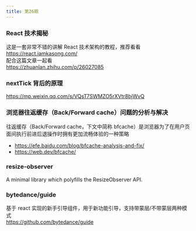 ```yaml
---
title: 第26期
---
```


### React 技术揭秘

这是一套非常不错的讲解 React 技术架构的教程，推荐看看  
https://react.iamkasong.com/<br />
配合这篇文章一起看<br />
https://zhuanlan.zhihu.com/p/26027085

### nextTick 背后的原理

https://mp.weixin.qq.com/s/VQsT7SWMZO5rXVtr8bjWvQ

### 浏览器往返缓存（Back/Forward cache）问题的分析与解决

往返缓存（Back/Forward cache，下文中简称 bfcache）是浏览器为了在用户页面间执行前进后退操作时拥有更加流畅体验的一种策略<br />

- https://efe.baidu.com/blog/bfcache-analysis-and-fix/
- https://web.dev/bfcache/

### resize-observer

A minimal library which polyfills the ResizeObserver API.

### bytedance/guide

基于 react 实现的新手引导组件，用于新功能引导，支持带蒙层/不带蒙层两种模式  
https://github.com/bytedance/guide
